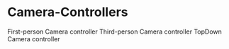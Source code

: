 # Camera-Controllers
First-person Camera controller
Third-person Camera controller
TopDown Camera controller
